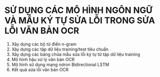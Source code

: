 # SỬ DỤNG CÁC MÔ HÌNH NGÔN NGỮ VÀ MẪU KÝ TỰ SỬA LỖI TRONG SỬA LỖI VĂN BẢN OCR

1. Xây dựng các bộ từ điển n-gram
2. Xây dựng các tập dữ liệu training/test tiêu chuẩn
3. Xây dựng các bảng chứa mẫu sửa lỗi ký tự từ tập dữ liệu training
4. Mô hình hậu xử lý văn bản OCR
5. Mô hình sử dụng mạng nơron Bidirectional LSTM
6. Kết quả sửa lỗi văn bản OCR
